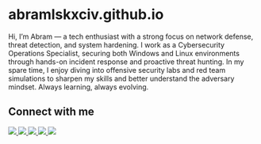 # abramlskxciv.github.io

Hi, I’m Abram — a tech enthusiast with a strong focus on network defense, threat detection, and system hardening. I work as a Cybersecurity Operations Specialist, securing both Windows and Linux environments through hands-on incident response and proactive threat hunting. In my spare time, I enjoy diving into offensive security labs and red team simulations to sharpen my skills and better understand the adversary mindset.
Always learning, always evolving.


## Connect with me

<a href="https://linkedin.com/in/yourhandle" target="_blank">
  <img src="https://img.shields.io/badge/LinkedIn-blue?style=for-the-badge&logo=linkedin" />
</a>
<a href="https://linkedin.com/in/yourhandle" target="_blank">
  <img src="https://img.shields.io/badge/Facebook-blue?style=for-the-badge&logo=facebook" />
</a>
<a href="https://x.com/abramlskxciv" target="_blank">
  <img src="https://img.shields.io/badge/-black?style=for-the-badge&logo=X" />
</a>
<a href="https://instagram.com/abramlskxciv" target="_blank">
  <img src="https://img.shields.io/badge/Instagram-%23E4405F?style=for-the-badge&logo=instagram" />
</a>
<a href="https://github.com/abramlskxciv" target="_blank">
  <img src="https://img.shields.io/badge/GitHub-grey?style=for-the-badge&logo=github" />
</a>
